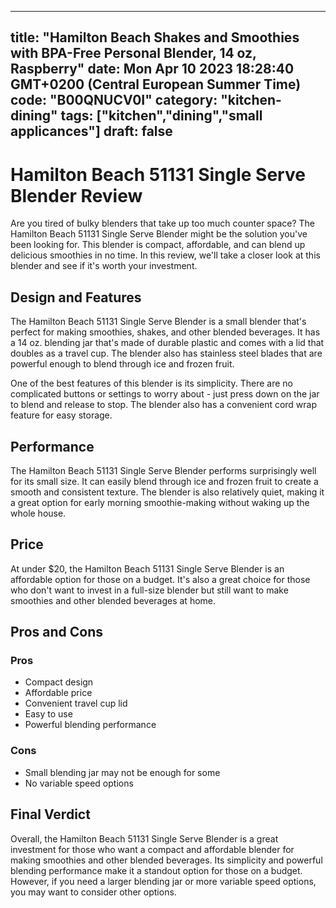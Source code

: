 
---
title: "Hamilton Beach Shakes and Smoothies with BPA-Free Personal Blender, 14 oz, Raspberry" 
date: Mon Apr 10 2023 18:28:40 GMT+0200 (Central European Summer Time)
code: "B00QNUCV0I"
category: "kitchen-dining"
tags: ["kitchen","dining","small applicances"] 
draft: false
---
    
# Hamilton Beach 51131 Single Serve Blender Review

Are you tired of bulky blenders that take up too much counter space? The Hamilton Beach 51131 Single Serve Blender might be the solution you've been looking for. This blender is compact, affordable, and can blend up delicious smoothies in no time. In this review, we'll take a closer look at this blender and see if it's worth your investment.

## Design and Features

The Hamilton Beach 51131 Single Serve Blender is a small blender that's perfect for making smoothies, shakes, and other blended beverages. It has a 14 oz. blending jar that's made of durable plastic and comes with a lid that doubles as a travel cup. The blender also has stainless steel blades that are powerful enough to blend through ice and frozen fruit.

One of the best features of this blender is its simplicity. There are no complicated buttons or settings to worry about - just press down on the jar to blend and release to stop. The blender also has a convenient cord wrap feature for easy storage.

## Performance

The Hamilton Beach 51131 Single Serve Blender performs surprisingly well for its small size. It can easily blend through ice and frozen fruit to create a smooth and consistent texture. The blender is also relatively quiet, making it a great option for early morning smoothie-making without waking up the whole house.

## Price

At under $20, the Hamilton Beach 51131 Single Serve Blender is an affordable option for those on a budget. It's also a great choice for those who don't want to invest in a full-size blender but still want to make smoothies and other blended beverages at home.

## Pros and Cons

### Pros

- Compact design
- Affordable price
- Convenient travel cup lid
- Easy to use
- Powerful blending performance

### Cons

- Small blending jar may not be enough for some
- No variable speed options

## Final Verdict

Overall, the Hamilton Beach 51131 Single Serve Blender is a great investment for those who want a compact and affordable blender for making smoothies and other blended beverages. Its simplicity and powerful blending performance make it a standout option for those on a budget. However, if you need a larger blending jar or more variable speed options, you may want to consider other options.